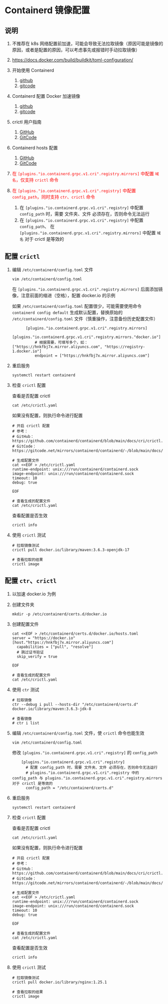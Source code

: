# Containerd 镜像配置

## 说明

1. 不推荐在 k8s 网络配置前加速，可能会导致无法拉取镜像（原因可能是镜像的原因，或者是配置的原因，可以考虑事先或报错时手动拉取镜像）
2. https://docs.docker.com/build/buildkit/toml-configuration/
3. 开始使用 Containerd
    1. [github](https://github.com/containerd/containerd/blob/main/docs/getting-started.md)
    2. [gitcode](https://gitcode.net/mirrors/containerd/containerd/-/blob/main/docs/getting-started.md)
4. Containerd 配置 Docker 加速镜像
    1. [github](https://github.com/containerd/containerd/blob/main/docs/cri/registry.md)
    2. [gitcode](https://gitcode.net/mirrors/containerd/containerd/-/blob/main/docs/cri/registry.md)
5. crictl 用户指南
    1. [GitHub](https://github.com/containerd/containerd/blob/main/docs/cri/crictl.md)
    2. [GitCode](https://gitcode.net/mirrors/containerd/containerd/-/blob/main/docs/cri/crictl.md)
6. Containerd hosts 配置
    1. [GitHub](https://github.com/containerd/containerd/blob/main/docs/hosts.md)
    2. [GitCode](https://gitcode.net/mirrors/containerd/containerd/-/blob/main/docs/hosts.md)

7. <font color="red">在 `[plugins."io.containerd.grpc.v1.cri".registry.mirrors]` 中配置 `域名`，仅支持 `crictl`
   命令</font>
8. <font color="red">在 `[plugins."io.containerd.grpc.v1.cri".registry]` 中配置 `config_path`，同时支持 `ctr`、`crictl`
   命令</font>
    1. 在 `[plugins."io.containerd.grpc.v1.cri".registry]` 中配置 `config_path` 时，需要 文件夹、文件 必须存在，否则命令无法运行
    2. 在 `[plugins."io.containerd.grpc.v1.cri".registry]` 中配置 `config_path`、
       在 `[plugins."io.containerd.grpc.v1.cri".registry.mirrors]` 中配置 `域名` 对于 crictl 是等效的

## 配置 `crictl`

1. 编辑 `/etc/containerd/config.toml` 文件

    ```shell
    vim /etc/containerd/config.toml
    ```

   在 `[plugins."io.containerd.grpc.v1.cri".registry.mirrors]` 后面添加镜像，注意前面的缩进（空格），配置 docker.io 的示例

   如果 `/etc/containerd/config.toml` 配置很少，可能需要使用命令 `containerd config default`
   生成默认配置，替换原始的 `/etc/containerd/config.toml` 文件（慎重操作，注意备份历史配置文件）

    ```shell
          [plugins."io.containerd.grpc.v1.cri".registry.mirrors]
            [plugins."io.containerd.grpc.v1.cri".registry.mirrors."docker.io"]
              # 根据需要，可填写多个，如：["https://hnkfbj7x.mirror.aliyuncs.com", "https://registry-1.docker.io"]
              endpoint = ["https://hnkfbj7x.mirror.aliyuncs.com"]
    ```

2. 重启服务

    ```shell
    systemctl restart containerd
    ```

3. 检查 `crictl` 配置

   查看是否配置 crictl
    ```shell
    cat /etc/crictl.yaml
    ```

   如果没有配置，则执行命令进行配置
    ```shell
    # 开启 crictl 配置
    # 参考：
    # GitHub：https://github.com/containerd/containerd/blob/main/docs/cri/crictl.md
    # GitCode：https://gitcode.net/mirrors/containerd/containerd/-/blob/main/docs/cri/crictl.md
    
    # 生成配置文件
    cat <<EOF > /etc/crictl.yaml
    runtime-endpoint: unix:///run/containerd/containerd.sock
    image-endpoint: unix:///run/containerd/containerd.sock
    timeout: 10
    debug: true
    
    EOF
    
    # 查看生成的配置文件
    cat /etc/crictl.yaml
    ```

   查看配置是否生效
    ```shell
    crictl info
    ```

4. 使用 `crictl` 测试

    ```shell
    # 拉取镜像测试
    crictl pull docker.io/library/maven:3.6.3-openjdk-17
    
    # 查看拉取的结果
    crictl image
    ```

## 配置 `ctr`、`crictl`

1. 以加速 docker.io 为例

2. 创建文件夹

    ```shell
    mkdir -p /etc/containerd/certs.d/docker.io
    ```

3. 创建配置文件

    ```shell
    cat <<EOF > /etc/containerd/certs.d/docker.io/hosts.toml
    server = "https://docker.io"
    [host."https://hnkfbj7x.mirror.aliyuncs.com"]
      capabilities = ["pull", "resolve"]
      # 跳过证书验证
      skip_verify = true
    
    EOF
    
    # 查看生成的配置文件
    cat /etc/crictl.yaml
    ```

4. 使用 `ctr` 测试

    ```shell
    # 拉取镜像
    ctr --debug i pull --hosts-dir "/etc/containerd/certs.d" docker.io/library/maven:3.6.3-jdk-8
    
    # 查看镜像
    # ctr i list
    ```

5. 编辑 `/etc/containerd/config.toml` 文件，使 `crictl` 命令也能生效

    ```shell
    vim /etc/containerd/config.toml
    ```

   修改 `[plugins."io.containerd.grpc.v1.cri".registry]` 的 `config_path`

    ```shell
        [plugins."io.containerd.grpc.v1.cri".registry]
          # 配置 config_path 时，需要 文件夹、文件 必须存在，否则命令无法运行
          # plugins."io.containerd.grpc.v1.cri".registry 中的 config_path 与 plugins."io.containerd.grpc.v1.cri".registry.mirrors 对于 crictl 是等效的
          config_path = "/etc/containerd/certs.d"
    ```

6. 重启服务

    ```shell
    systemctl restart containerd
    ```

7. 检查 `crictl` 配置

   查看是否配置 crictl
    ```shell
    cat /etc/crictl.yaml
    ```

   如果没有配置，则执行命令进行配置
    ```shell
    # 开启 crictl 配置
    # 参考：
    # GitHub：https://github.com/containerd/containerd/blob/main/docs/cri/crictl.md
    # GitCode：https://gitcode.net/mirrors/containerd/containerd/-/blob/main/docs/cri/crictl.md
    
    # 生成配置文件
    cat <<EOF > /etc/crictl.yaml
    runtime-endpoint: unix:///run/containerd/containerd.sock
    image-endpoint: unix:///run/containerd/containerd.sock
    timeout: 10
    debug: true
    
    EOF
    
    # 查看生成的配置文件
    cat /etc/crictl.yaml
    ```

   查看配置是否生效
    ```shell
    crictl info
    ```

8. 使用 `crictl` 测试

    ```shell
    # 拉取镜像测试
    crictl pull docker.io/library/nginx:1.25.1
    
    # 查看拉取的结果
    crictl image
    ```
